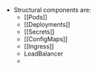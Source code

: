 - Structural components are:
	- [[Pods]]
	- [[Deployments]]
	- [[Secrets]]
	- [[ConfigMaps]]
	- [[Ingress]]
	- LoadBalancer
	-